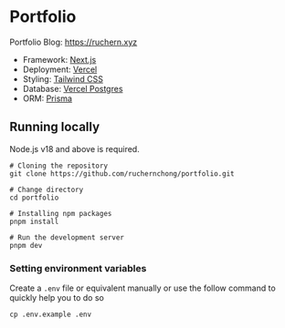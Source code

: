# Portfolio

Portfolio Blog: https://ruchern.xyz

- Framework: [Next.js](https://nextjs.org)
- Deployment: [Vercel](https://vercel.com)
- Styling: [Tailwind CSS](https://tailwindcss.com)
- Database: [Vercel Postgres](https://vercel.com/storage/postgres)
- ORM: [Prisma](https://prisma.io)

## Running locally

Node.js v18 and above is required.

```shell
# Cloning the repository
git clone https://github.com/ruchernchong/portfolio.git

# Change directory
cd portfolio

# Installing npm packages
pnpm install

# Run the development server
pnpm dev
```

### Setting environment variables

Create a `.env` file or equivalent manually or use the follow command to quickly help you to do so

```shell
cp .env.example .env
```
